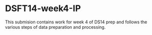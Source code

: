# DSFT14-week4-IP
This submision contains work for week 4 of DS14 prep and follows the various steps of data preparation and processing.
